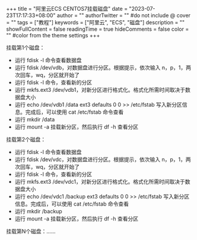 +++
title = "阿里云ECS CENTOS7挂载磁盘"
date = "2023-07-23T17:17:33+08:00"
author = ""
authorTwitter = "" #do not include @
cover = ""
tags = ["教程"]
keywords = ["阿里云", "ECS", "磁盘"]
description = ""
showFullContent = false
readingTime = true
hideComments = false
color = "" #color from the theme settings
+++


挂载第1个磁盘：
* 运行 fdisk -l 命令查看数据盘
* 运行 fdisk /dev/vdb，对数据盘进行分区。根据提示，依次输入 n，p，1，两次回车，wq，分区就开始了
* 运行 fdisk -l 命令，查看新的分区
* 运行 mkfs.ext3 /dev/vdb1，对新分区进行格式化。格式化所需时间取决于数据盘大小
* 运行 echo /dev/vdb1 /data ext3 defaults 0 0 >> /etc/fstab 写入新分区信息。完成后，可以使用 cat /etc/fstab 命令查看
* 运行 mkdir /data
* 运行 mount -a 挂载新分区，然后执行 df -h 查看分区

挂载第2个磁盘：
* 运行 fdisk -l 命令查看数据盘
* 运行 fdisk /dev/vdc，对数据盘进行分区。根据提示，依次输入 n，p，1，两次回车，wq，分区就开始了
* 运行 fdisk -l 命令，查看新的分区
* 运行 mkfs.ext3 /dev/vdc1，对新分区进行格式化。格式化所需时间取决于数据盘大小
* 运行 echo /dev/vdc1 /backup ext3 defaults 0 0 >> /etc/fstab 写入新分区信息。完成后，可以使用 cat /etc/fstab 命令查看
* 运行 mkdir /backup
* 运行 mount -a 挂载新分区，然后执行 df -h 查看分区

挂载第N个磁盘：......